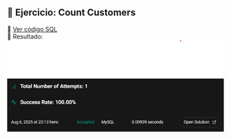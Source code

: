 ## 🧪 Ejercicio: Count Customers
🔗 [Ver código SQL](./stratascratch_code_exercise1.sql)  
📸 Resultado:  
![Resultado SQL](./strata_scratch_Exercise1.png)  
